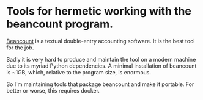 # Tools for hermetic working with the beancount program.

[Beancount](http://furius.ca/beancount/) is a textual double-entry accounting
software.  It is the best tool for the job.

Sadly it is very hard to produce and maintain the tool on a modern machine due to
its myriad Python dependencies.  A minimal installation of beancount is ~1GB,
which, relative to the program size, is enormous.

So I'm maintaining tools that package beancount and make it portable.  For
better or worse, this requires docker.
